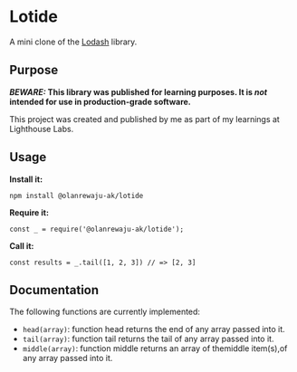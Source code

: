 # Lotide

A mini clone of the [Lodash](https://lodash.com) library.

## Purpose

**_BEWARE:_ This library was published for learning purposes. It is _not_ intended for use in production-grade software.**

This project was created and published by me as part of my learnings at Lighthouse Labs.

## Usage

**Install it:**

`npm install @olanrewaju-ak/lotide`

**Require it:**

`const _ = require('@olanrewaju-ak/lotide');`

**Call it:**

`const results = _.tail([1, 2, 3]) // => [2, 3]`

## Documentation

The following functions are currently implemented:

- `head(array)`: function head returns the end of any array passed into it.
- `tail(array)`: function tail returns the tail of any array passed into it.
- `middle(array)`: function middle returns an array of themiddle item(s),of any array passed into it.
